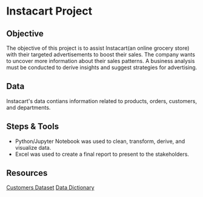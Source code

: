 # Instacart Project

## Objective 
The objective of this project is to assist Instacart(an online grocery store) with their targeted advertisements to boost their sales. The company wants to uncover more information about their sales patterns. A business analysis must be conducted to derive insights and suggest strategies for advertising. 

## Data
Instacart's data contians information related to products, orders, customers, and departments. 

## Steps & Tools 
- Python/Jupyter Notebook was used to clean, transform, derive, and visualize data.
- Excel was used to create a final report to present to the stakeholders. 

## Resources
[Customers Dataset](https://github.com/Konichiwawa/Instacart_Project/files/9541838/customers.zip)
[Data Dictionary](https://gist.github.com/jeremystan/c3b39d947d9b88b3ccff3147dbcf6c6b)
